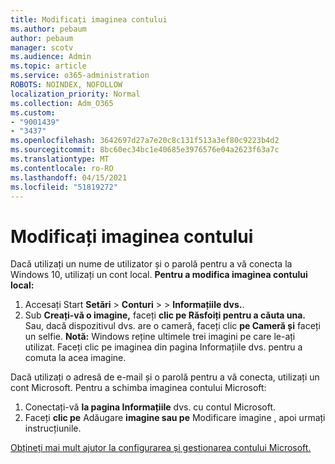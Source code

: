 ```yaml
---
title: Modificați imaginea contului
ms.author: pebaum
author: pebaum
manager: scotv
ms.audience: Admin
ms.topic: article
ms.service: o365-administration
ROBOTS: NOINDEX, NOFOLLOW
localization_priority: Normal
ms.collection: Adm_O365
ms.custom:
- "9001439"
- "3437"
ms.openlocfilehash: 3642697d27a7e20c8c131f513a3ef80c9223b4d2
ms.sourcegitcommit: 8bc60ec34bc1e40685e3976576e04a2623f63a7c
ms.translationtype: MT
ms.contentlocale: ro-RO
ms.lasthandoff: 04/15/2021
ms.locfileid: "51819272"
---
```

# <a name="change-account-picture"></a>Modificați imaginea contului

Dacă utilizați un nume de utilizator și o parolă pentru a vă conecta la Windows 10, utilizați un cont local. **Pentru a modifica imaginea contului local:**

1. Accesați Start **Setări**  >  **Conturi**  >    >  **Informațiile dvs.**.
2. Sub **Creați-vă o imagine,** faceți **clic pe Răsfoiți pentru a căuta una.** Sau, dacă dispozitivul dvs. are o cameră, faceți clic **pe Cameră și** faceți un selfie. 
    **Notă:** Windows reține ultimele trei imagini pe care le-ați utilizat. Faceți clic pe imaginea din pagina Informațiile dvs. pentru a comuta la acea imagine.

Dacă utilizați o adresă de e-mail și o parolă pentru a vă conecta, utilizați un cont Microsoft. Pentru a schimba imaginea contului Microsoft:

1. Conectați-vă **la pagina Informațiile** dvs. cu contul Microsoft.
2. Faceți **clic pe** Adăugare **imagine sau pe** Modificare imagine , apoi urmați instrucțiunile.

[Obțineți mai mult ajutor la configurarea și gestionarea contului Microsoft.](https://support.microsoft.com/products/microsoft-account?category=manage-account)
